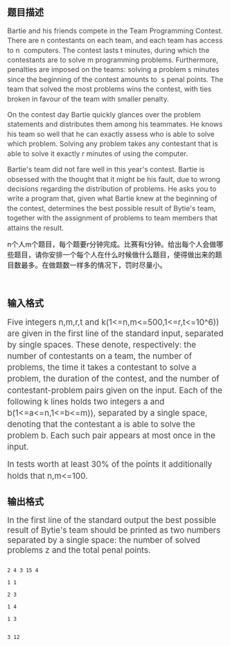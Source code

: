 ## 题目描述

<div style="line-height: 140%" align="left">
 <span style="font-size: medium"><span style="color: #444444; line-height: 140%">Bartie and his friends compete in the Team Programming Contest. There are n contestants on each team, and each team has access to n  computers. The contest lasts t minutes, during which the contestants are to solve m programming problems. Furthermore, penalties are imposed on the teams: solving a problem s minutes since the beginning of the contest amounts to  s penal points. The team that solved the most problems wins the contest, with ties broken in favour of the team with smaller penalty. </span></span>
</div>
<div style="line-height: 140%" align="left">
 <span style="font-size: medium"><span style="color: #444444; line-height: 140%">On the contest day Bartie quickly glances over the problem statements and distributes them among his teammates. He knows his team so well that he can exactly assess who is able to solve which problem. Solving any problem takes any contestant that is able to solve it exactly r minutes of using the computer. </span></span>
</div>
<div style="line-height: 140%" align="left">
 <span style="font-size: medium"><span style="color: #444444; line-height: 140%">Bartie's team did not fare well in this year's contest. Bartie is obsessed with the thought that it might be his fault, due to wrong decisions regarding the distribution of problems. He asks you to write a program that, given what Bartie knew at the beginning of the contest, determines the best possible result of Bytie's team, together with the assignment of problems to team members that attains the result. </span></span>
</div>
<div style="line-height: 140%" align="left"></div>
<p><span style="font-size: medium"><!--StartFragment --></span></p>
<div>
 <span style="font-size: medium">n个人m个题目，每个题要r分钟完成。比赛有t分钟。给出每个人会做哪些题目，请你安排一个每个人在什么时候做什么题目，使得做出来的题目数最多。在做题数一样多的情况下，罚时尽量小。<br>
    <br></span>
</div>

## 输入格式

<div style="line-height: 140%" align="left">
 <span style="font-size: 14pt; color: #444444; line-height: 140%">Five integers n,m,r,t and k(1<=n,m<=500,1<=r,t<=10^6)) are given in the first line of the standard input, separated by single spaces. These denote, respectively: the number of contestants on a team, the number of problems, the time it takes a contestant to solve a problem, the duration of the contest, and the number of contestant-problem pairs given on the input. Each of the following k lines holds two integers a and b(1<=a<=n,1<=b<=m)), separated by a single space, denoting that the contestant a is able to solve the problem b. Each such pair appears at most once in the input. </span>
</div>
<div style="line-height: 140%" align="left">
 <span style="font-size: 14pt; color: #444444; line-height: 140%">In tests worth at least 30% of the points it additionally holds that n,m<=100. </span>
</div>
<p></p>

## 输出格式

<p><span style="font-size: 14pt; color: #444444">In the first line of the standard output the best possible result of Bytie's team should be printed as two numbers separated by a single space: the number of solved problems z and the total penal points.</span></p>

```input1
2 4 3 15 4
1 1
2 3
1 4
1 3
```
```output1
3 12
```
